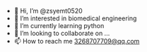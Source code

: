 - 👋 Hi, I’m @zsyemt0520
- 👀 I’m interested in biomedical engineering
- 🌱 I’m currently learning python
- 💞️ I’m looking to collaborate on ...
- 📫 How to reach me 3268707709@qq.com

<!---
zsyemt0520/zsyemt0520 is a ✨ special ✨ repository because its `README.md` (this file) appears on your GitHub profile.
You can click the Preview link to take a look at your changes.
--->
